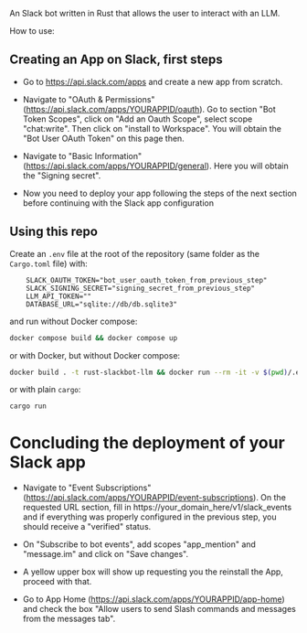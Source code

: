 An Slack bot written in Rust that allows the user to interact with an LLM.

How to use:

## Creating an App on Slack, first steps

* Go to https://api.slack.com/apps and create a new app from scratch.

* Navigate to "OAuth & Permissions" (https://api.slack.com/apps/YOURAPPID/oauth). Go to section "Bot Token Scopes", click on "Add an Oauth Scope", select scope "chat:write". Then click on "install to Workspace". You will obtain the "Bot User OAuth Token" on this page then.

* Navigate to "Basic Information" (https://api.slack.com/apps/YOURAPPID/general). Here you will obtain the "Signing secret".

* Now you need to deploy your app following the steps of the next section before continuing with the Slack app configuration

## Using this repo


Create an `.env` file at the root of the repository (same folder as the `Cargo.toml` file) with:

        SLACK_OAUTH_TOKEN="bot_user_oauth_token_from_previous_step"
        SLACK_SIGNING_SECRET="signing_secret_from_previous_step"
        LLM_API_TOKEN=""
        DATABASE_URL="sqlite://db/db.sqlite3"

and run without Docker compose:

```bash
docker compose build && docker compose up
```

or with Docker, but without Docker compose:

```bash
docker build . -t rust-slackbot-llm && docker run --rm -it -v $(pwd)/.env:/app/.env rust-slackbot-llm
```

or with plain `cargo`:

```bash
cargo run
```

# Concluding the deployment of your Slack app

* Navigate to "Event Subscriptions" (https://api.slack.com/apps/YOURAPPID/event-subscriptions). On the requested URL section, fill in https://your_domain_here/v1/slack_events and if everything was properly configured in the previous step, you should receive a "verified" status.

* On "Subscribe to bot events", add scopes "app_mention" and "message.im" and click on "Save changes".

* A yellow upper box will show up requesting you the reinstall the App, proceed with that.

* Go to App Home (https://api.slack.com/apps/YOURAPPID/app-home) and check the box "Allow users to send Slash commands and messages from the messages tab".
